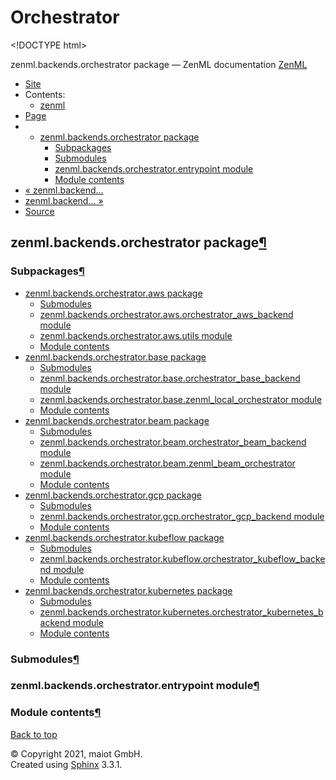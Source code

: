 # Orchestrator

&lt;!DOCTYPE html&gt;

zenml.backends.orchestrator package — ZenML documentation  [ZenML](https://github.com/maiot-io/zenml/tree/6be0fdee8f24521c23cd6da945592183a59e7693/docs/sphinx_docs/_build/html/index.html)

*  [Site](https://github.com/maiot-io/zenml/tree/6be0fdee8f24521c23cd6da945592183a59e7693/docs/sphinx_docs/_build/html/index.html)
  * Contents:
    * [zenml](https://github.com/maiot-io/zenml/tree/6be0fdee8f24521c23cd6da945592183a59e7693/docs/sphinx_docs/_build/html/modules.html)
*  [Page](./)
  * * [zenml.backends.orchestrator package](./)
      * [Subpackages](./#subpackages)
      * [Submodules](./#submodules)
      * [zenml.backends.orchestrator.entrypoint module](./#zenml-backends-orchestrator-entrypoint-module)
      * [Module contents](./#module-contents)
* [ « zenml.backend...](../)
* [ zenml.backend... »](https://github.com/maiot-io/zenml/tree/6be0fdee8f24521c23cd6da945592183a59e7693/docs/sphinx_docs/_build/html/zenml.backends.orchestrator.aws.html)
*  [Source](https://github.com/maiot-io/zenml/tree/6be0fdee8f24521c23cd6da945592183a59e7693/docs/sphinx_docs/_build/html/_sources/zenml.backends.orchestrator.rst.txt)

## zenml.backends.orchestrator package[¶](./#zenml-backends-orchestrator-package)

### Subpackages[¶](./#subpackages)

* [zenml.backends.orchestrator.aws package](https://github.com/maiot-io/zenml/tree/6be0fdee8f24521c23cd6da945592183a59e7693/docs/sphinx_docs/_build/html/zenml.backends.orchestrator.aws.html)
  * [Submodules](https://github.com/maiot-io/zenml/tree/6be0fdee8f24521c23cd6da945592183a59e7693/docs/sphinx_docs/_build/html/zenml.backends.orchestrator.aws.html#submodules)
  * [zenml.backends.orchestrator.aws.orchestrator\_aws\_backend module](https://github.com/maiot-io/zenml/tree/6be0fdee8f24521c23cd6da945592183a59e7693/docs/sphinx_docs/_build/html/zenml.backends.orchestrator.aws.html#zenml-backends-orchestrator-aws-orchestrator-aws-backend-module)
  * [zenml.backends.orchestrator.aws.utils module](https://github.com/maiot-io/zenml/tree/6be0fdee8f24521c23cd6da945592183a59e7693/docs/sphinx_docs/_build/html/zenml.backends.orchestrator.aws.html#zenml-backends-orchestrator-aws-utils-module)
  * [Module contents](https://github.com/maiot-io/zenml/tree/6be0fdee8f24521c23cd6da945592183a59e7693/docs/sphinx_docs/_build/html/zenml.backends.orchestrator.aws.html#module-contents)
* [zenml.backends.orchestrator.base package](https://github.com/maiot-io/zenml/tree/6be0fdee8f24521c23cd6da945592183a59e7693/docs/sphinx_docs/_build/html/zenml.backends.orchestrator.base.html)
  * [Submodules](https://github.com/maiot-io/zenml/tree/6be0fdee8f24521c23cd6da945592183a59e7693/docs/sphinx_docs/_build/html/zenml.backends.orchestrator.base.html#submodules)
  * [zenml.backends.orchestrator.base.orchestrator\_base\_backend module](https://github.com/maiot-io/zenml/tree/6be0fdee8f24521c23cd6da945592183a59e7693/docs/sphinx_docs/_build/html/zenml.backends.orchestrator.base.html#zenml-backends-orchestrator-base-orchestrator-base-backend-module)
  * [zenml.backends.orchestrator.base.zenml\_local\_orchestrator module](https://github.com/maiot-io/zenml/tree/6be0fdee8f24521c23cd6da945592183a59e7693/docs/sphinx_docs/_build/html/zenml.backends.orchestrator.base.html#zenml-backends-orchestrator-base-zenml-local-orchestrator-module)
  * [Module contents](https://github.com/maiot-io/zenml/tree/6be0fdee8f24521c23cd6da945592183a59e7693/docs/sphinx_docs/_build/html/zenml.backends.orchestrator.base.html#module-contents)
* [zenml.backends.orchestrator.beam package](https://github.com/maiot-io/zenml/tree/6be0fdee8f24521c23cd6da945592183a59e7693/docs/sphinx_docs/_build/html/zenml.backends.orchestrator.beam.html)
  * [Submodules](https://github.com/maiot-io/zenml/tree/6be0fdee8f24521c23cd6da945592183a59e7693/docs/sphinx_docs/_build/html/zenml.backends.orchestrator.beam.html#submodules)
  * [zenml.backends.orchestrator.beam.orchestrator\_beam\_backend module](https://github.com/maiot-io/zenml/tree/6be0fdee8f24521c23cd6da945592183a59e7693/docs/sphinx_docs/_build/html/zenml.backends.orchestrator.beam.html#zenml-backends-orchestrator-beam-orchestrator-beam-backend-module)
  * [zenml.backends.orchestrator.beam.zenml\_beam\_orchestrator module](https://github.com/maiot-io/zenml/tree/6be0fdee8f24521c23cd6da945592183a59e7693/docs/sphinx_docs/_build/html/zenml.backends.orchestrator.beam.html#zenml-backends-orchestrator-beam-zenml-beam-orchestrator-module)
  * [Module contents](https://github.com/maiot-io/zenml/tree/6be0fdee8f24521c23cd6da945592183a59e7693/docs/sphinx_docs/_build/html/zenml.backends.orchestrator.beam.html#module-contents)
* [zenml.backends.orchestrator.gcp package](https://github.com/maiot-io/zenml/tree/6be0fdee8f24521c23cd6da945592183a59e7693/docs/sphinx_docs/_build/html/zenml.backends.orchestrator.gcp.html)
  * [Submodules](https://github.com/maiot-io/zenml/tree/6be0fdee8f24521c23cd6da945592183a59e7693/docs/sphinx_docs/_build/html/zenml.backends.orchestrator.gcp.html#submodules)
  * [zenml.backends.orchestrator.gcp.orchestrator\_gcp\_backend module](https://github.com/maiot-io/zenml/tree/6be0fdee8f24521c23cd6da945592183a59e7693/docs/sphinx_docs/_build/html/zenml.backends.orchestrator.gcp.html#zenml-backends-orchestrator-gcp-orchestrator-gcp-backend-module)
  * [Module contents](https://github.com/maiot-io/zenml/tree/6be0fdee8f24521c23cd6da945592183a59e7693/docs/sphinx_docs/_build/html/zenml.backends.orchestrator.gcp.html#module-contents)
* [zenml.backends.orchestrator.kubeflow package](zenml.backends.orchestrator.kubeflow.md)
  * [Submodules](zenml.backends.orchestrator.kubeflow.md#submodules)
  * [zenml.backends.orchestrator.kubeflow.orchestrator\_kubeflow\_backend module](zenml.backends.orchestrator.kubeflow.md#zenml-backends-orchestrator-kubeflow-orchestrator-kubeflow-backend-module)
  * [Module contents](zenml.backends.orchestrator.kubeflow.md#module-contents)
* [zenml.backends.orchestrator.kubernetes package](zenml.backends.orchestrator.kubernetes.md)
  * [Submodules](zenml.backends.orchestrator.kubernetes.md#submodules)
  * [zenml.backends.orchestrator.kubernetes.orchestrator\_kubernetes\_backend module](zenml.backends.orchestrator.kubernetes.md#zenml-backends-orchestrator-kubernetes-orchestrator-kubernetes-backend-module)
  * [Module contents](zenml.backends.orchestrator.kubernetes.md#module-contents)

### Submodules[¶](./#submodules)

### zenml.backends.orchestrator.entrypoint module[¶](./#zenml-backends-orchestrator-entrypoint-module)

### Module contents[¶](./#module-contents)

 [Back to top](./)

 © Copyright 2021, maiot GmbH.  
 Created using [Sphinx](http://sphinx-doc.org/) 3.3.1.  


